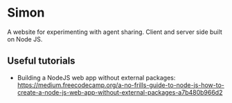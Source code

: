 # Simon
A website for experimenting with agent sharing. Client and server side built on Node JS.

## Useful tutorials
 * Building a NodeJS web app without external packages: https://medium.freecodecamp.org/a-no-frills-guide-to-node-js-how-to-create-a-node-js-web-app-without-external-packages-a7b480b966d2
